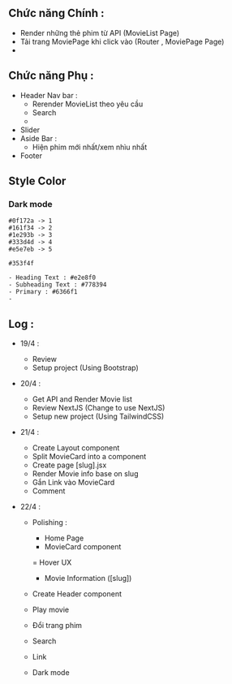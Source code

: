 ## Chức năng Chính :
- Render những thẻ phim từ API (MovieList Page)
- Tải trang MoviePage khi click vào (Router , MoviePage Page)
- 

## Chức năng Phụ :
- Header Nav bar :
    + Rerender MovieList theo yêu cầu
    + Search
    + 
- Slider
- Aside Bar :
    + Hiện phim mới nhất/xem nhìu nhất
- Footer

## Style Color
### Dark mode
    #0f172a -> 1
    #161f34 -> 2
    #1e293b -> 3
    #333d4d -> 4
    #e5e7eb -> 5

    #353f4f

    - Heading Text : #e2e8f0
    - Subheading Text : #778394
    - Primary : #6366f1
    - 

## Log :
- 19/4 :
    + Review
    + Setup project (Using Bootstrap)

- 20/4 :
    + Get API and Render Movie list
    + Review NextJS (Change to use NextJS)
    + Setup new project (Using TailwindCSS)

- 21/4 :
    + Create Layout component
    + Split MovieCard into a component
    + Create page [slug].jsx
    + Render Movie info base on slug
    + Gắn Link vào MovieCard
    + Comment

- 22/4 :
    + Polishing :
        * Home Page
        * MovieCard component

        = Hover UX
        * Movie Information ([slug])

    + Create Header component
    + Play movie



    + Đổi trang phim
    + Search
    + Link
    + Dark mode